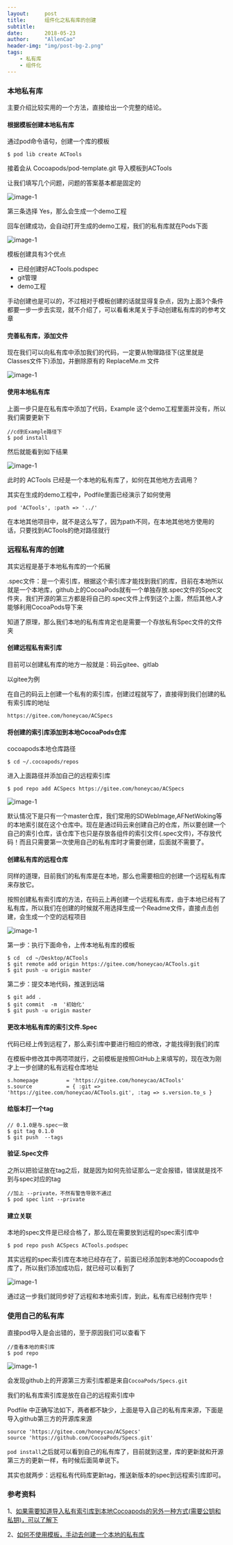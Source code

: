 ```yaml
---
layout:     post
title:      组件化之私有库的创建
subtitle:   
date:       2018-05-23
author:     "AllenCao"
header-img: "img/post-bg-2.png"
tags:
    - 私有库
    - 组件化
---
```


### 本地私有库

主要介绍比较实用的一个方法，直接给出一个完整的结论。

#### 根据模板创建本地私有库

通过pod命令语句，创建一个库的模板

```
$ pod lib create ACTools
```

接着会从 Cocoapods/pod-template.git  导入模板到ACTools

让我们填写几个问题，问题的答案基本都是固定的

![image-1](/img/in-post/RemotePrivateLibrary/image-1.png)

第三条选择 Yes，那么会生成一个demo工程

回车创建成功，会自动打开生成的demo工程，我们的私有库就在Pods下面

![image-1](/img/in-post/RemotePrivateLibrary/image-2.png)



模板创建具有3个优点

* 已经创建好ACTools.podspec
* git管理
* demo工程

手动创建也是可以的，不过相对于模板创建的话就显得复杂点，因为上面3个条件都要一步一步去实现，就不介绍了，可以看看末尾关于手动创建私有库的的参考文章

#### 完善私有库，添加文件

现在我们可以向私有库中添加我们的代码，一定要从物理路径下(这里就是Classes文件下)添加，并删除原有的 ReplaceMe.m 文件

![image-1](/img/in-post/RemotePrivateLibrary/image-3.png)

#### 使用本地私有库

上面一步只是在私有库中添加了代码，Example 这个demo工程里面并没有，所以我们需要更新下

```
//cd到Example路径下
$ pod install
```

然后就能看到如下结果

![image-1](/img/in-post/RemotePrivateLibrary/image-4.png)



此时的 ACTools 已经是一个本地的私有库了，如何在其他地方去调用？

其实在生成的demo工程中，Podfile里面已经演示了如何使用

```
pod 'ACTools', :path => '../'
```

在本地其他项目中，就不是这么写了，因为path不同，在本地其他地方使用的话，只要找到ACTools的绝对路径就行



### 远程私有库的创建

其实远程是基于本地私有库的一个拓展

.spec文件：是一个索引库，根据这个索引库才能找到我们的库，目前在本地所以就是一个本地库，github上的CocoaPods就有一个单独存放.spec文件的Spec文件夹，我们开源的第三方都是将自己的.spec文件上传到这个上面，然后其他人才能够利用CocoaPods导下来

知道了原理，那么我们本地的私有库肯定也是需要一个存放私有Spec文件的文件夹

#### 创建远程私有索引库

目前可以创建私有库的地方一般就是：码云gitee、gitlab

以gitee为例

在自己的码云上创建一个私有的索引库，创建过程就写了，直接得到我们创建的私有索引库的地址

```
https://gitee.com/honeycao/ACSpecs
```



#### 将创建的索引库添加到本地CocoaPods仓库

cocoapods本地仓库路径

```
$ cd ~/.cocoapods/repos
```

进入上面路径并添加自己的远程索引库

```
$ pod repo add ACSpecs https://gitee.com/honeycao/ACSpecs
```

![image-1](/img/in-post/RemotePrivateLibrary/image-5.png)

默认情况下是只有一个master仓库，我们常用的SDWebImage,AFNetWoking等的本地索引就在这个仓库中。现在是通过码云来创建自己的仓库，所以要创建一个自己的索引仓库，该仓库下也只是存放各组件的索引文件(.spec文件)，不存放代码！而且只需要第一次使用自己的私有库时才需要创建，后面就不需要了。



#### 创建私有库的远程仓库

同样的道理，目前我们的私有库是在本地，那么也需要相应的创建一个远程私有库来存放它。

按照创建私有索引库的方法，在码云上再创建一个远程私有库，由于本地已经有了私有库，所以我们在创建的时候就不用选择生成一个Readme文件，直接点击创建，会生成一个空的远程项目

![image-1](/img/in-post/RemotePrivateLibrary/image-7.png)

第一步：执行下面命令，上传本地私有库的模板

```
$ cd  cd ~/Desktop/ACTools
$ git remote add origin https://gitee.com/honeycao/ACTools.git
$ git push -u origin master
```

第二步：提交本地代码，推送到远端

```
$ git add .
$ git commit  -m  '初始化'
$ git push -u origin master
```



#### 更改本地私有库的索引文件.Spec

代码已经上传到远程了，那么索引库中要进行相应的修改，才能找得到我们的库

在模板中修改其中两项项就行，之前模板是按照GitHub上来填写的，现在改为刚才上一步创建的私有远程仓库地址

```
s.homepage         = 'https://gitee.com/honeycao/ACTools'
s.source           = { :git => 'https://gitee.com/honeycao/ACTools.git', :tag => s.version.to_s }
```



#### 给版本打一个tag

```
// 0.1.0是与.spec一致
$ git tag 0.1.0
$ git push  --tags
```



#### 验证.Spec文件

之所以把验证放在tag之后，就是因为如何先验证那么一定会报错，错误就是找不到与spec对应的tag

```
//加上 --private，不然有警告导致不通过
$ pod spec lint --private
```



#### 建立关联

本地的spec文件是已经合格了，那么现在需要放到远程的spec索引库中

```
$ pod repo push ACSpecs ACTools.podspec
```

其实远程的spec索引库在本地已经存在了，前面已经添加到本地的Cocoapods仓库了，所以我们添加成功后，就已经可以看到了

![image-1](/img/in-post/RemotePrivateLibrary/image-8.png)

通过这一步我们就同步好了远程和本地索引库，到此，私有库已经制作完毕！



### 使用自己的私有库

直接pod导入是会出错的，至于原因我们可以查看下

```
//查看本地的索引库
$ pod repo
```

![image-1](/img/in-post/RemotePrivateLibrary/image-10.png)

会发现github上的开源第三方索引库都是来自`CocoaPods/Specs.git`

我们的私有库索引库是放在自己的远程索引库中

Podfile 中正确写法如下，两者都不缺少，上面是导入自己的私有库来源，下面是导入github第三方的开源库来源

```
source 'https://gitee.com/honeycao/ACSpecs'
source 'https://github.com/CocoaPods/Specs.git'
```

`pod install`之后就可以看到自己的私有库了，目前就到这里，库的更新就和开源第三方的更新一样，有时候后面简单说下。

其实也就两步：远程私有代码库更新tag，推送新版本的spec到远程索引库即可。



### 参考资料

1、[如果需要知道导入私有索引库到本地Cocoapods的另外一种方式(需要公钥和私钥)，可以了解下](https://www.jianshu.com/p/5fe1a67f3ee1)

2、[如何不使用模板，手动去创建一个本地的私有库](https://www.jianshu.com/p/5b6e1b2f6bb8)